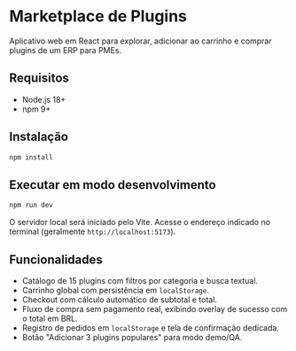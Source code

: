﻿# Marketplace de Plugins

Aplicativo web em React para explorar, adicionar ao carrinho e comprar plugins de um ERP para PMEs.

## Requisitos

- Node.js 18+
- npm 9+

## Instalação

```bash
npm install
```

## Executar em modo desenvolvimento

```bash
npm run dev
```

O servidor local será iniciado pelo Vite. Acesse o endereço indicado no terminal (geralmente `http://localhost:5173`).

## Funcionalidades

- Catálogo de 15 plugins com filtros por categoria e busca textual.
- Carrinho global com persistência em `localStorage`.
- Checkout com cálculo automático de subtotal e total.
- Fluxo de compra sem pagamento real, exibindo overlay de sucesso com o total em BRL.
- Registro de pedidos em `localStorage` e tela de confirmação dedicada.
- Botão "Adicionar 3 plugins populares" para modo demo/QA.

